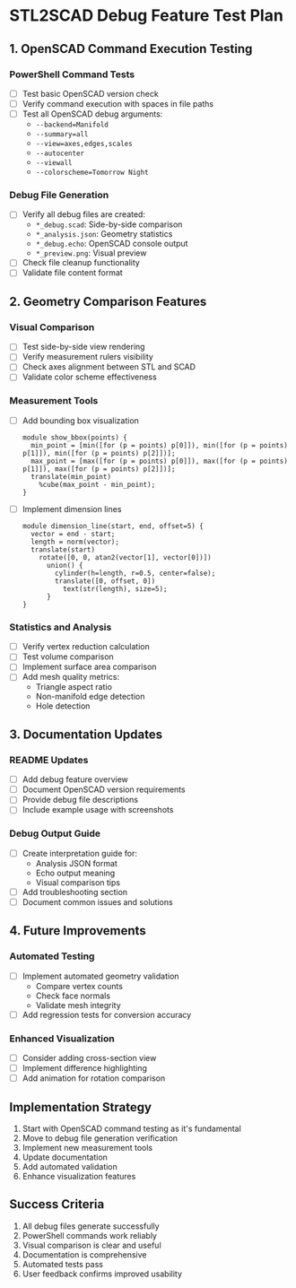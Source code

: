# STL2SCAD Debug Feature Test Plan

## 1. OpenSCAD Command Execution Testing

### PowerShell Command Tests
- [ ] Test basic OpenSCAD version check
- [ ] Verify command execution with spaces in file paths
- [ ] Test all OpenSCAD debug arguments:
  - `--backend=Manifold`
  - `--summary=all`
  - `--view=axes,edges,scales`
  - `--autocenter`
  - `--viewall`
  - `--colorscheme=Tomorrow Night`

### Debug File Generation
- [ ] Verify all debug files are created:
  - `*_debug.scad`: Side-by-side comparison
  - `*_analysis.json`: Geometry statistics
  - `*_debug.echo`: OpenSCAD console output
  - `*_preview.png`: Visual preview
- [ ] Check file cleanup functionality
- [ ] Validate file content format

## 2. Geometry Comparison Features

### Visual Comparison
- [ ] Test side-by-side view rendering
- [ ] Verify measurement rulers visibility
- [ ] Check axes alignment between STL and SCAD
- [ ] Validate color scheme effectiveness

### Measurement Tools
- [ ] Add bounding box visualization
  ```openscad
  module show_bbox(points) {
    min_point = [min([for (p = points) p[0]]), min([for (p = points) p[1]]), min([for (p = points) p[2]])];
    max_point = [max([for (p = points) p[0]]), max([for (p = points) p[1]]), max([for (p = points) p[2]])];
    translate(min_point)
      %cube(max_point - min_point);
  }
  ```
- [ ] Implement dimension lines
  ```openscad
  module dimension_line(start, end, offset=5) {
    vector = end - start;
    length = norm(vector);
    translate(start)
      rotate([0, 0, atan2(vector[1], vector[0])])
        union() {
          cylinder(h=length, r=0.5, center=false);
          translate([0, offset, 0])
            text(str(length), size=5);
        }
  }
  ```

### Statistics and Analysis
- [ ] Verify vertex reduction calculation
- [ ] Test volume comparison
- [ ] Implement surface area comparison
- [ ] Add mesh quality metrics:
  - Triangle aspect ratio
  - Non-manifold edge detection
  - Hole detection

## 3. Documentation Updates

### README Updates
- [ ] Add debug feature overview
- [ ] Document OpenSCAD version requirements
- [ ] Provide debug file descriptions
- [ ] Include example usage with screenshots

### Debug Output Guide
- [ ] Create interpretation guide for:
  - Analysis JSON format
  - Echo output meaning
  - Visual comparison tips
- [ ] Add troubleshooting section
- [ ] Document common issues and solutions

## 4. Future Improvements

### Automated Testing
- [ ] Implement automated geometry validation
  - Compare vertex counts
  - Check face normals
  - Validate mesh integrity
- [ ] Add regression tests for conversion accuracy

### Enhanced Visualization
- [ ] Consider adding cross-section view
- [ ] Implement difference highlighting
- [ ] Add animation for rotation comparison

## Implementation Strategy

1. Start with OpenSCAD command testing as it's fundamental
2. Move to debug file generation verification
3. Implement new measurement tools
4. Update documentation
5. Add automated validation
6. Enhance visualization features

## Success Criteria

1. All debug files generate successfully
2. PowerShell commands work reliably
3. Visual comparison is clear and useful
4. Documentation is comprehensive
5. Automated tests pass
6. User feedback confirms improved usability